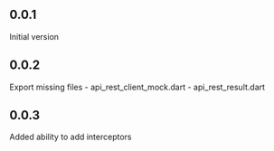 ## 0.0.1

Initial version

## 0.0.2

Export missing files
    - api_rest_client_mock.dart
    - api_rest_result.dart

## 0.0.3

Added ability to add interceptors